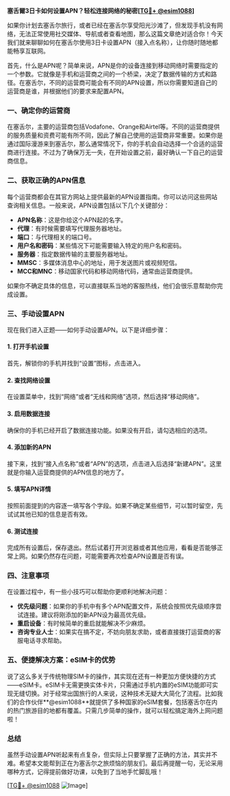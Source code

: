 **塞舌爾3日卡如何设置APN？轻松连接网络的秘密[[TG💪+ @esim1088](https://t.me/s/esim1088)]**

如果你计划去塞舌尔旅行，或者已经在塞舌尔享受阳光沙滩了，但发现手机没有网络，无法正常使用社交媒体、导航或者查看地图，那么这篇文章绝对适合你！今天我们就来聊聊如何在塞舌尔使用3日卡设置APN（接入点名称），让你随时随地都能畅享互联网。

首先，什么是APN呢？简单来说，APN是你的设备连接到移动网络时需要指定的一个参数。它就像是手机和运营商之间的一个桥梁，决定了数据传输的方式和路径。在塞舌尔，不同的运营商可能会有不同的APN设置，所以你需要知道自己的运营商是谁，并根据他们的要求来配置APN。

### 一、确定你的运营商

在塞舌尔，主要的运营商包括Vodafone、Orange和Airtel等。不同的运营商提供的服务质量和资费可能有所不同，因此了解自己使用的运营商非常重要。如果你是通过国际漫游来到塞舌尔，那么通常情况下，你的手机会自动选择一个合适的运营商进行连接。不过为了确保万无一失，在开始设置之前，最好确认一下自己的运营商信息。

### 二、获取正确的APN信息

每个运营商都会在其官方网站上提供最新的APN设置指南。你可以访问这些网站查询相关信息。一般来说，APN设置包括以下几个关键部分：

- **APN名称**：这是你给这个APN起的名字。
- **代理**：有时候需要填写代理服务器地址。
- **端口**：与代理相关的端口号。
- **用户名和密码**：某些情况下可能需要输入特定的用户名和密码。
- **服务器**：指定数据传输的主要服务器地址。
- **MMSC**：多媒体消息中心的地址，用于发送图片或视频短信。
- **MCC和MNC**：移动国家代码和移动网络代码，通常由运营商提供。

如果你不确定具体的信息，可以直接联系当地的客服热线，他们会很乐意帮助你完成设置。

### 三、手动设置APN

现在我们进入正题——如何手动设置APN。以下是详细步骤：

#### 1. 打开手机设置
首先，解锁你的手机并找到“设置”图标，点击进入。

#### 2. 查找网络设置
在设置菜单中，找到“网络”或者“无线和网络”选项，然后选择“移动网络”。

#### 3. 启用数据连接
确保你的手机已经开启了数据连接功能。如果没有开启，请勾选相应的选项。

#### 4. 添加新的APN
接下来，找到“接入点名称”或者“APN”的选项，点击进入后选择“新建APN”。这里就是你输入运营商提供的APN信息的地方了。

#### 5. 填写APN详情
按照前面提到的内容逐一填写各个字段。如果不确定某些细节，可以暂时留空，先试试其他已知的信息是否有效。

#### 6. 测试连接
完成所有设置后，保存退出。然后试着打开浏览器或者其他应用，看看是否能够正常上网。如果仍然存在问题，可能需要再次检查APN设置是否有误。

### 四、注意事项

在设置过程中，有一些小技巧可以帮助你更顺利地解决问题：

- **优先级问题**：如果你的手机中有多个APN配置文件，系统会按照优先级顺序尝试连接。建议将刚添加的新APN设为最高优先级。
- **重启设备**：有时候简单的重启就能解决不少麻烦。
- **咨询专业人士**：如果实在搞不定，不妨向朋友求助，或者直接拨打运营商的客服电话寻求帮助。

### 五、便捷解决方案：eSIM卡的优势

说了这么多关于传统物理SIM卡的操作，其实现在还有一种更加方便快捷的方式——eSIM卡。eSIM卡无需更换实体卡片，只需通过手机内置的eSIM功能即可实现无缝切换。对于经常出国旅行的人来说，这种技术无疑大大简化了流程。比如我们的合作伙伴**@esim1088**就提供了多种国家的eSIM套餐，包括塞舌尔在内的热门旅游目的地都有覆盖。只需几步简单的操作，就可以轻松搞定海外上网问题啦！

### 总结

虽然手动设置APN听起来有点复杂，但实际上只要掌握了正确的方法，其实并不难。希望本文能帮到正在为塞舌尔之旅烦恼的朋友们。最后再提醒一句，无论采用哪种方式，记得提前做好功课，以免到了当地手忙脚乱哦！

[[TG💪+ @esim1088](https://t.me/s/esim1088) ![Image](https://i.postimg.cc/4NQfJmqS/Snipaste-2025-05-13-00-14-12.png)]